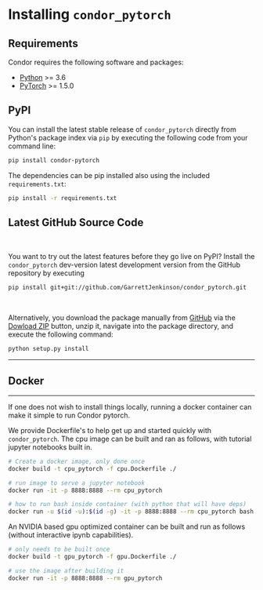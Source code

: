# Installing `condor_pytorch`


## Requirements

Condor requires the following software and packages:

- [Python](https://www.python.org) >= 3.6
- [PyTorch](http://www.pytorch.org) >= 1.5.0


## PyPI

You can install the latest stable release of `condor_pytorch` directly from Python's package index via `pip` by executing the following code from your command line:  

```bash
pip install condor-pytorch
```
The dependencies can be pip installed also using the included `requirements.txt`:

```bash
pip install -r requirements.txt
```

## Latest GitHub Source Code

<br>

You want to try out the latest features before they go live on PyPI? Install the `condor_pytorch` dev-version latest development version from the GitHub repository by executing

```bash
pip install git+git://github.com/GarrettJenkinson/condor_pytorch.git
```

<br>


Alternatively, you download the package manually from [GitHub](https://github.com/GarrettJenkinson/pytorch_condor) via the [Dowload ZIP](https://github.com/GarrettJenkinson/condor_pytorch/archive/main.zip) button, unzip it, navigate into the package directory, and execute the following command:

```bash
python setup.py install
```

---

## Docker
---

If one does not wish to install things locally, running a docker container
can make it simple to run Condor pytorch.

We provide Dockerfile's to help get up and started quickly with `condor_pytorch`.
The cpu image can be built and ran as follows, with tutorial jupyter notebooks
built in.

```bash
# Create a docker image, only done once
docker build -t cpu_pytorch -f cpu.Dockerfile ./

# run image to serve a jupyter notebook
docker run -it -p 8888:8888 --rm cpu_pytorch

# how to run bash inside container (with python that will have deps)
docker run -u $(id -u):$(id -g) -it -p 8888:8888 --rm cpu_pytorch bash
```

An NVIDIA based gpu optimized container can be built and run
as follows (without interactive ipynb capabilities).

```bash
# only needs to be built once
docker build -t gpu_pytorch -f gpu.Dockerfile ./

# use the image after building it
docker run -it -p 8888:8888 --rm gpu_pytorch
```
